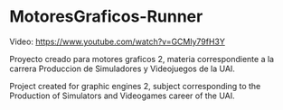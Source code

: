 # MotoresGraficos-Runner
Video: https://www.youtube.com/watch?v=GCMly79fH3Y

Proyecto creado para motores graficos 2, materia correspondiente a la carrera Produccion de Simuladores y Videojuegos de la UAI.

Project created for graphic engines 2, subject corresponding to the Production of Simulators and Videogames career of the UAI.
